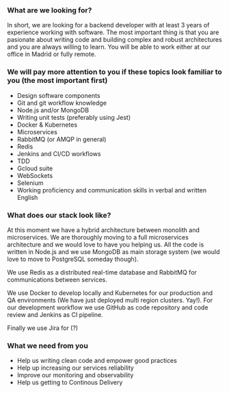 ### What are we looking for?
In short, we are looking for a backend developer with at least 3 years of experience working with software. The most important thing is that you are pasionate about writing code and building complex and robust architectures and you are always willing to learn.
You will be able to work either at our office in Madrid or fully remote.

### We will pay more attention to you if these topics look familiar to you (the most important first)
- Design software components
- Git and git workflow knowledge
- Node.js and/or MongoDB
- Writing unit tests (preferably using Jest)
- Docker & Kubernetes
- Microservices
- RabbitMQ (or AMQP in general)
- Redis
- Jenkins and CI/CD workflows
- TDD
- Gcloud suite
- WebSockets
- Selenium
- Working proficiency and communication skills in verbal and written English


### What does our stack look like?
At this moment we have a hybrid architecture between monolith and microservices. We are thoroughly moving to a full microservices architecture and we would love to have you helping us. All the code is written in Node.js and we use MongoDB as main storage system (we would love to move to PostgreSQL someday though).

We use Redis as a distributed real-time database and RabbitMQ for communications between services.

 We use Docker to develop locally and Kubernetes for our production and QA environments (We have just deployed multi region clusters. Yay!). For our development workflow we use GitHub as code repository and code review and Jenkins as CI pipeline.

 Finally we use Jira for (?)

### What we need from you
- Help us writing clean code and empower good practices
- Help up increasing our services reliability
- Improve our monitoring and observability
- Help us getting to Continous Delivery
